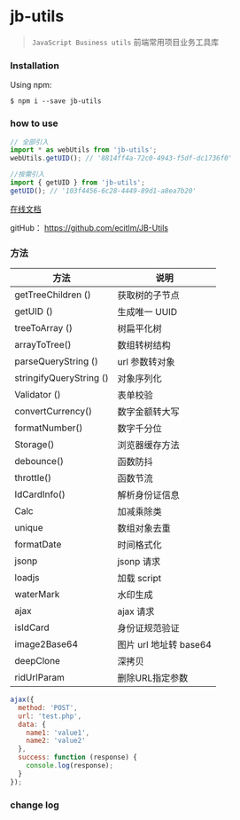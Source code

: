 # jb-utils

> `JavaScript Business utils` 前端常用项目业务工具库

### Installation

Using npm:

```shell
$ npm i --save jb-utils
```

### how to use

```javascript
// 全部引入
import * as webUtils from 'jb-utils';
webUtils.getUID(); // '8814ff4a-72c0-4943-f5df-dc1736f0'

//按需引入
import { getUID } from 'jb-utils';
getUID(); // '103f4456-6c28-4449-89d1-a8ea7b20'
```

[在线文档](https://ecitlm.github.io/JB-Utils/)

gitHub： https://github.com/ecitlm/JB-Utils

### 方法

| 方法                    | 说明                |
| ----------------------- |-------------------|
| getTreeChildren ()      | 获取树的子节点           |
| getUID ()               | 生成唯一 UUID         |
| treeToArray ()          | 树扁平化树             |
| arrayToTree()           | 数组转树结构            |
| parseQueryString ()     | url 参数转对象         |
| stringifyQueryString () | 对象序列化             |
| Validator ()            | 表单校验              |
| convertCurrency()       | 数字金额转大写           |
| formatNumber()          | 数字千分位             |
| Storage()               | 浏览器缓存方法           |
| debounce()              | 函数防抖              |
| throttle()              | 函数节流              |
| IdCardInfo()            | 解析身份证信息           |
| Calc                    | 加减乘除类             |
| unique                  | 数组对象去重            |
| formatDate              | 时间格式化             |
| jsonp                   | jsonp 请求          |
| loadjs                  | 加载 script         |
| waterMark               | 水印生成              |
| ajax                    | ajax 请求           |
| isIdCard                | 身份证规范验证           |
| image2Base64            | 图片 url 地址转 base64 |
| deepClone               | 深拷贝               |
| ridUrlParam             | 删除URL指定参数         |

```js
ajax({
  method: 'POST',
  url: 'test.php',
  data: {
    name1: 'value1',
    name2: 'value2'
  },
  success: function (response) {
    console.log(response);
  }
});
```

### change log
